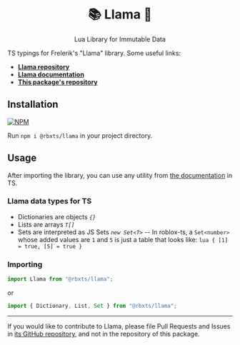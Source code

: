 <h1 align="center">📚 Llama 🦙</h1>
<div align="center">
Lua Library for Immutable Data
</div>

TS typings for Frelerik's "Llama" library. Some useful links:

-   **[Llama repository](https://github.com/Frelerik/llama/)**
-   **[Llama documentation](https://frelerik.github.io/llama/)**
-   **[This package's repository](https://github.com/tacheometry/rbxts-llama/)**

<h2>Installation</h2>

[![NPM](https://nodei.co/npm/@rbxts/llama.png)](https://npmjs.org/package/@rbxts/llama)

Run `npm i @rbxts/llama` in your project directory.

<h2>Usage</h2>

After importing the library, you can use any utility from [the documentation](https://frelerik.github.io/llama/) in TS.

<h3>Llama data types for TS</h3>

-   Dictionaries are objects _`{}`_
-   Lists are arrays _`T[]`_
-   Sets are interpreted as JS Sets _`new Set<T>`_
    -- In roblox-ts, a `Set<number>` whose added values are `1` and `5` is just a table that looks like:
    `lua { [1] = true, [5] = true } `

<h3>Importing</h3>

```ts
import Llama from "@rbxts/llama";
```

or

```ts
import { Dictionary, List, Set } from "@rbxts/llama";
```

---

If you would like to contribute to Llama, please file Pull Requests and Issues in [its GitHub repository](https://github.com/Frelerik/llama/), and not in the repository of this package.
